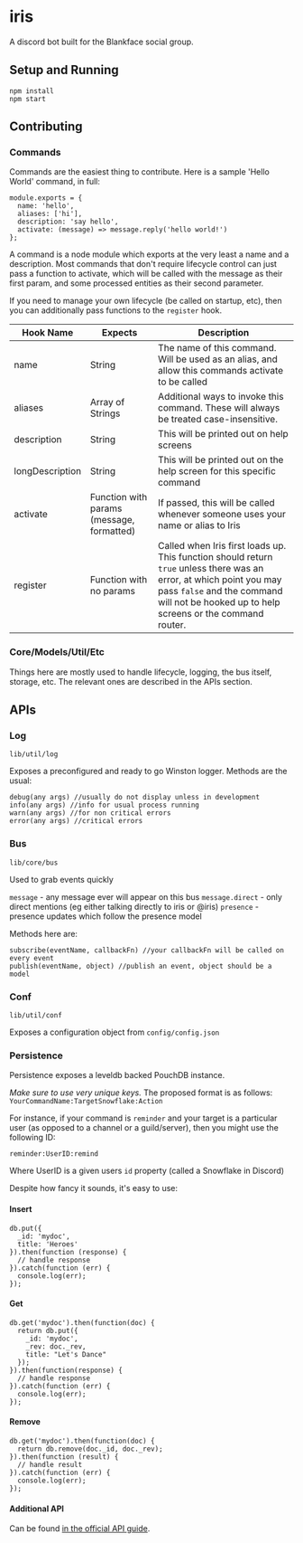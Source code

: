 # iris

A discord bot built for the Blankface social group.

## Setup and Running
```
npm install
npm start
```

## Contributing

### Commands

Commands are the easiest thing to contribute. Here is a sample 'Hello World' command, in full:

```
module.exports = {
  name: 'hello',
  aliases: ['hi'],
  description: 'say hello',
  activate: (message) => message.reply('hello world!')
};
```

A command is a node module which exports at the very least a name and a description. Most commands that don't require lifecycle control can just pass a function to activate, which will be called with the message as their first param, and some processed entities as their second parameter.

If you need to manage your own lifecycle (be called on startup, etc), then you can additionally pass functions to the `register` hook.

|Hook Name | Expects | Description |
|----------|---------|-------------|
|name      | String  | The name of this command. Will be used as an alias, and allow this commands activate to be called |
|aliases   | Array of Strings | Additional ways to invoke this command. These will always be treated case-insensitive. |
|description| String | This will be printed out on help screens |
|longDescription| String | This will be printed out on the help screen for this specific command |
|activate| Function with params (message, formatted) | If passed, this will be called whenever someone uses your name or alias to Iris |
|register| Function with no params | Called when Iris first loads up. This function should return `true` unless there was an error, at which point you may pass `false` and the command will not be hooked up to help screens or the command router. |

### Core/Models/Util/Etc

Things here are mostly used to handle lifecycle, logging, the bus itself, storage, etc. The relevant ones are described in the APIs section.

## APIs

### Log
`lib/util/log`

Exposes a preconfigured and ready to go Winston logger. Methods are the usual:
```
debug(any args) //usually do not display unless in development
info(any args) //info for usual process running
warn(any args) //for non critical errors
error(any args) //critical errors
```

### Bus
`lib/core/bus`

Used to grab events quickly

`message` - any message ever will appear on this bus
`message.direct` - only direct mentions (eg either talking directly to iris or @iris)
`presence` - presence updates which follow the presence model

Methods here are:
```
subscribe(eventName, callbackFn) //your callbackFn will be called on every event
publish(eventName, object) //publish an event, object should be a model
```

### Conf
`lib/util/conf`

Exposes a configuration object from `config/config.json`

### Persistence

Persistence exposes a leveldb backed PouchDB instance.

*Make sure to use very unique keys.* The proposed format is as follows:
`YourCommandName:TargetSnowflake:Action`

For instance, if your command is `reminder` and your target is a particular user (as opposed to a channel or a guild/server), then you might use the following ID:

`reminder:UserID:remind`

 Where UserID is a given users `id` property (called a Snowflake in Discord)

Despite how fancy it sounds, it's easy to use:

#### Insert
```
db.put({
  _id: 'mydoc',
  title: 'Heroes'
}).then(function (response) {
  // handle response
}).catch(function (err) {
  console.log(err);
});
```

#### Get
```
db.get('mydoc').then(function(doc) {
  return db.put({
    _id: 'mydoc',
    _rev: doc._rev,
    title: "Let's Dance"
  });
}).then(function(response) {
  // handle response
}).catch(function (err) {
  console.log(err);
});
```

#### Remove
```
db.get('mydoc').then(function(doc) {
  return db.remove(doc._id, doc._rev);
}).then(function (result) {
  // handle result
}).catch(function (err) {
  console.log(err);
});
```

#### Additional API
Can be found [in the official API guide](https://pouchdb.com/api.html).
